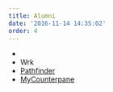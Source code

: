 ```yaml
---
title: Alumni
date: '2016-11-14 14:35:02'
order: 4
---
```

<ul class="list di ml0 center tc">
 <li>
   <a href="http://transfernation.org/" <src="transfernation logo.png" style="width: 305px; height:56px"></a>
 </li>
 <li>
   Wrk
 </li>
 <li>
   <a href="https://www.pathfinder.vet/" class="link underline-hover red">Pathfinder</a>
 </li>
 <li>
   <a href="http://www.mycounterpane.com/" class="link underline-hover red">MyCounterpane</a>
 </li>
</ul>
